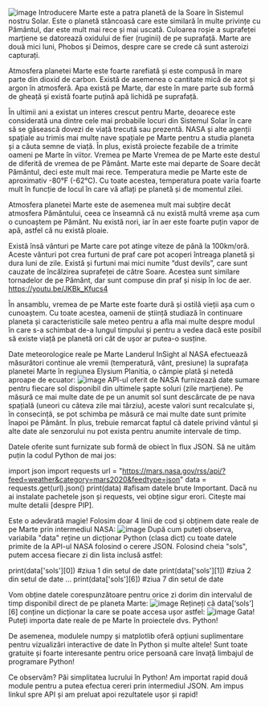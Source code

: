![image](https://github.com/Maria120286/Buletinul-meteo-de-pe-Marte-folosind-limbajul-Python/assets/157504181/1458af35-86f4-4dca-abea-7803c05e2775)
Introducere
Marte este a patra planetă de la Soare în Sistemul nostru Solar. Este o planetă stâncoasă care este similară în multe privințe cu Pământul, dar este mult mai rece și mai uscată. Culoarea roșie a suprafeței marțiene se datorează oxidului de fier (ruginii) de pe suprafață. Marte are două mici luni, Phobos și Deimos, despre care se crede că sunt asteroizi capturați.

Atmosfera planetei Marte este foarte rarefiată și este compusă în mare parte din dioxid de carbon. Există de asemenea o cantitate mică de azot și argon în atmosferă. Apa există pe Marte, dar este în mare parte sub formă de gheață și există foarte puțină apă lichidă pe suprafață.

În ultimii ani a existat un interes crescut pentru Marte, deoarece este considerată una dintre cele mai probabile locuri din Sistemul Solar în care să se găsească dovezi de viață trecută sau prezentă. NASA și alte agenții spațiale au trimis mai multe nave spațiale pe Marte pentru a studia planeta și a căuta semne de viață. În plus, există proiecte fezabile de a trimite oameni pe Marte în viitor.
Vremea pe Marte
Vremea de pe Marte este destul de diferită de vremea de pe Pământ. Marte este mai departe de Soare decât Pământul, deci este mult mai rece. Temperatura medie pe Marte este de aproximativ -80°F (-62°C). Cu toate acestea, temperatura poate varia foarte mult în funcție de locul în care vă aflați pe planetă și de momentul zilei.

Atmosfera planetei Marte este de asemenea mult mai subțire decât atmosfera Pământului, ceea ce înseamnă că nu există multă vreme așa cum o cunoaștem pe Pământ. Nu există nori, iar în aer este foarte puțin vapor de apă, astfel că nu există ploaie.

Există însă vânturi pe Marte care pot atinge viteze de până la 100km/oră. Aceste vânturi pot crea furtuni de praf care pot acoperi întreaga planetă și dura luni de zile. Există și furtuni mai mici numite “dust devils”, care sunt cauzate de încălzirea suprafeței de către Soare. Acestea sunt similare tornadelor de pe Pământ, dar sunt compuse din praf și nisip în loc de aer.
https://youtu.be/JKBk_Kfucs4

În ansamblu, vremea de pe Marte este foarte dură și ostilă vieții așa cum o cunoaștem. Cu toate acestea, oamenii de știință studiază în continuare planeta și caracteristicile sale meteo pentru a afla mai multe despre modul în care s-a schimbat de-a lungul timpului și pentru a vedea dacă este posibil să existe viață pe planetă ori cât de ușor ar putea-o susține.

Date meteorologice reale pe Marte
Landerul InSight al NASA efectuează măsurători continue ale vremii (temperatură, vânt, presiune) la suprafața planetei Marte în regiunea Elysium Planitia, o câmpie plată și netedă aproape de ecuator:
![image](https://github.com/Maria120286/Buletinul-meteo-de-pe-Marte-folosind-limbajul-Python/assets/157504181/60a3caa3-2a6f-4fa3-8ba0-b6e7b724f288)
API-ul oferit de NASA furnizează date sumare pentru fiecare sol disponibil din ultimele șapte soluri (zile marțiene). Pe măsură ce mai multe date de pe un anumit sol sunt descărcate de pe nava spațială (uneori cu câteva zile mai târziu), aceste valori sunt recalculate și, în consecință, se pot schimba pe măsură ce mai multe date sunt primite înapoi pe Pământ. În plus, trebuie remarcat faptul că datele privind vântul și alte date ale senzorului nu pot exista pentru anumite intervale de timp.

Datele oferite sunt furnizate sub formă de obiect în flux JSON. Să ne uităm puțin la codul Python de mai jos:

import json
import requests
url = "https://mars.nasa.gov/rss/api/?feed=weather&category=mars2020&feedtype=json"
data = requests.get(url).json()
print(data) #afisam datele brute
Important. Dacă nu ai instalate pachetele json și requests, vei obține sigur erori. Citește mai multe detalii [despre PIP].

Este o adevărată magie! Folosim doar 4 linii de cod și obținem date reale de pe Marte prin intermediul NASA:
![image](https://github.com/Maria120286/Buletinul-meteo-de-pe-Marte-folosind-limbajul-Python/assets/157504181/a369e753-c1b2-4ea4-a035-4698b48c03aa)
După cum puteți observa, variabila "data" reține un dicționar Python (clasa dict) cu toate datele primite de la API-ul NASA folosind o cerere JSON. Folosind cheia "sols", putem accesa fiecare zi din lista inclusă astfel:

print(data['sols'][0]) #ziua 1 din setul de date
print(data['sols'][1]) #ziua 2 din setul de date
...
print(data['sols'][6]) #ziua 7 din setul de date

Vom obține datele corespunzătoare pentru orice zi dorim din intervalul de timp disponibil direct de pe planeta Marte:
![image](https://github.com/Maria120286/Buletinul-meteo-de-pe-Marte-folosind-limbajul-Python/assets/157504181/29635544-3c86-42aa-bbdd-f9d62d64bdc7)
Rețineți că data[‘sols’][6] conține un dicționar la care se poate accesa ușor astfel:
![image](https://github.com/Maria120286/Buletinul-meteo-de-pe-Marte-folosind-limbajul-Python/assets/157504181/4a8ccecd-17f2-4903-95c3-54dadb86318c)
Gata! Puteți importa date reale de pe Marte în proiectele dvs. Python!

De asemenea, modulele numpy și matplotlib oferă opțiuni suplimentare pentru vizualizări interactive de date în Python și multe altele! Sunt toate gratuite și foarte interesante pentru orice persoană care învață limbajul de programare Python!

Ce observăm? Păi simplitatea lucrului în Python! Am importat rapid două module pentru a putea efectua cereri prin intermediul JSON. Am impus linkul spre API și am preluat apoi rezultatele ușor și rapid!





